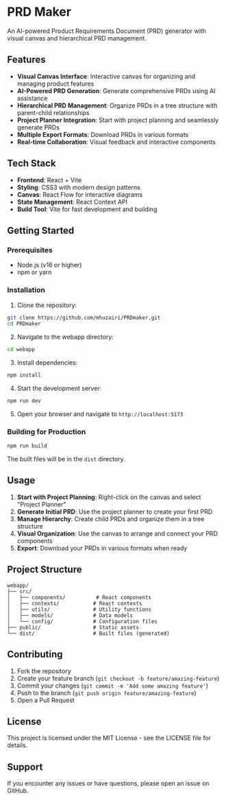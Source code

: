 # PRD Maker

An AI-powered Product Requirements Document (PRD) generator with visual canvas and hierarchical PRD management.

## Features

- **Visual Canvas Interface**: Interactive canvas for organizing and managing product features
- **AI-Powered PRD Generation**: Generate comprehensive PRDs using AI assistance
- **Hierarchical PRD Management**: Organize PRDs in a tree structure with parent-child relationships
- **Project Planner Integration**: Start with project planning and seamlessly generate PRDs
- **Multiple Export Formats**: Download PRDs in various formats
- **Real-time Collaboration**: Visual feedback and interactive components

## Tech Stack

- **Frontend**: React + Vite
- **Styling**: CSS3 with modern design patterns
- **Canvas**: React Flow for interactive diagrams
- **State Management**: React Context API
- **Build Tool**: Vite for fast development and building

## Getting Started

### Prerequisites

- Node.js (v16 or higher)
- npm or yarn

### Installation

1. Clone the repository:
```bash
git clone https://github.com/mhuzairi/PRDmaker.git
cd PRDmaker
```

2. Navigate to the webapp directory:
```bash
cd webapp
```

3. Install dependencies:
```bash
npm install
```

4. Start the development server:
```bash
npm run dev
```

5. Open your browser and navigate to `http://localhost:5173`

### Building for Production

```bash
npm run build
```

The built files will be in the `dist` directory.

## Usage

1. **Start with Project Planning**: Right-click on the canvas and select "Project Planner"
2. **Generate Initial PRD**: Use the project planner to create your first PRD
3. **Manage Hierarchy**: Create child PRDs and organize them in a tree structure
4. **Visual Organization**: Use the canvas to arrange and connect your PRD components
5. **Export**: Download your PRDs in various formats when ready

## Project Structure

```
webapp/
├── src/
│   ├── components/          # React components
│   ├── contexts/           # React contexts
│   ├── utils/              # Utility functions
│   ├── models/             # Data models
│   └── config/             # Configuration files
├── public/                 # Static assets
└── dist/                   # Built files (generated)
```

## Contributing

1. Fork the repository
2. Create your feature branch (`git checkout -b feature/amazing-feature`)
3. Commit your changes (`git commit -m 'Add some amazing feature'`)
4. Push to the branch (`git push origin feature/amazing-feature`)
5. Open a Pull Request

## License

This project is licensed under the MIT License - see the LICENSE file for details.

## Support

If you encounter any issues or have questions, please open an issue on GitHub.